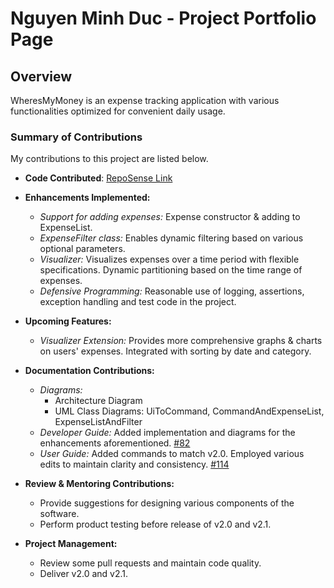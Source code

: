 # Nguyen Minh Duc - Project Portfolio Page

## Overview

WheresMyMoney is an expense tracking application with various functionalities 
optimized for convenient daily usage.

### Summary of Contributions

My contributions to this project are listed below.

* **Code Contributed**: [RepoSense Link](https://nus-cs2113-ay2425s1.github.io/tp-dashboard/?search=khsienkit&breakdown=true&sort=groupTitle%20dsc&sortWithin=title&since=2024-09-20&timeframe=commit&mergegroup=&groupSelect=groupByRepos&checkedFileTypes=docs~functional-code~test-code~other&tabOpen=true&tabType=authorship&tabAuthor=KHsienKit&tabRepo=AY2425S1-CS2113-W12-3%2Ftp%5Bmaster%5D&authorshipIsMergeGroup=false&authorshipFileTypes=docs~functional-code~test-code&authorshipIsBinaryFileTypeChecked=false&authorshipIsIgnoredFilesChecked=false)

* **Enhancements Implemented:**
    * *Support for adding expenses:* Expense constructor & adding to ExpenseList.
    * *ExpenseFilter class:* Enables dynamic filtering based on various optional parameters.
    * *Visualizer:* Visualizes expenses over a time period with flexible specifications. 
  Dynamic partitioning based on the time range of expenses.
    * *Defensive Programming:* Reasonable use of logging, assertions, exception handling and test code in the project. 

* **Upcoming Features:**
    * *Visualizer Extension:* Provides more comprehensive graphs & charts on users' expenses. Integrated with sorting by date and category.

* **Documentation Contributions:**
    * *Diagrams:* 
      * Architecture Diagram
      * UML Class Diagrams: UiToCommand, CommandAndExpenseList, ExpenseListAndFilter
    * *Developer Guide:* Added implementation and diagrams for the enhancements aforementioned. 
       [#82](https://github.com/AY2425S1-CS2113-W12-3/tp/pull/82)
    * *User Guide:* Added commands to match v2.0. Employed various edits to maintain clarity and consistency.
       [#114](https://github.com/AY2425S1-CS2113-W12-3/tp/pull/114)
      
* **Review & Mentoring Contributions:** 
  * Provide suggestions for designing various components of the software.
  * Perform product testing before release of v2.0 and v2.1.

* **Project Management:**
  * Review some pull requests and maintain code quality. 
  * Deliver v2.0 and v2.1.
